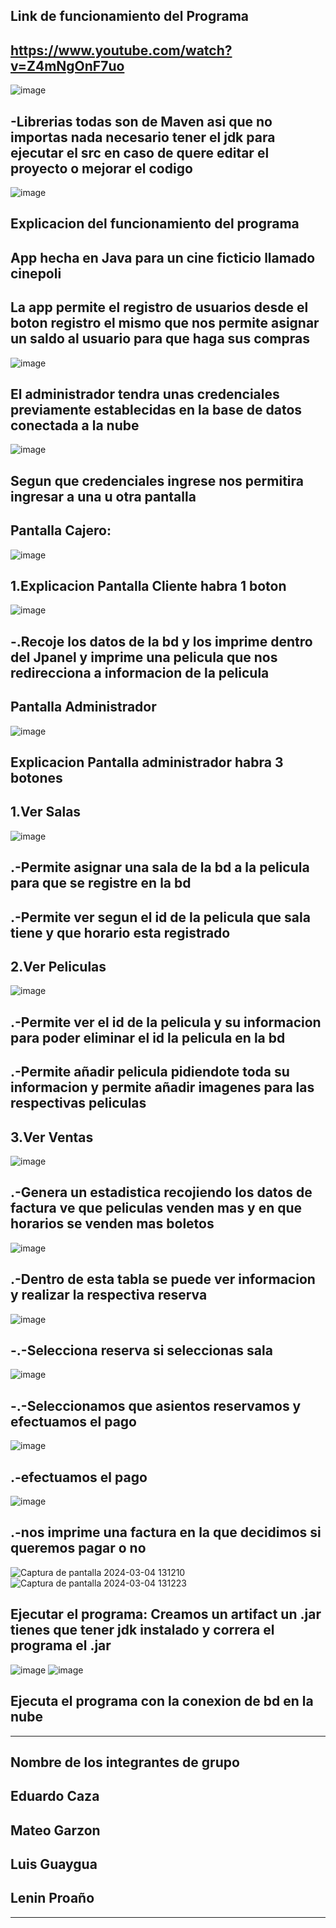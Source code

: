 Link de funcionamiento del Programa
-
https://www.youtube.com/watch?v=Z4mNgOnF7uo
-
![image](https://github.com/WesitosFsa/CinePoli/assets/137083225/b6fe5e62-2bca-4a94-a55e-dd415c638675)

-Librerias todas son de Maven asi que no importas nada necesario tener el jdk para ejecutar el src en caso de quere editar el proyecto o mejorar el codigo
-
![image](https://github.com/WesitosFsa/CinePoli/assets/137083225/5be826a2-8ae2-496d-a83a-9dadb0020428)

Explicacion del funcionamiento del programa
-
App hecha en Java para un cine ficticio llamado cinepoli
-
La app permite el registro de usuarios desde el boton registro el mismo que nos permite asignar un saldo al usuario para que haga sus compras 
-
![image](https://github.com/WesitosFsa/CinePoli/assets/137083225/f69776c6-66f7-41b1-8110-f31d71c7a50b)

El administrador tendra unas credenciales previamente establecidas en la base de datos conectada a la nube
-
![image](https://github.com/WesitosFsa/CinePoli/assets/137083225/e770631c-b401-48b7-8917-214027904753)

Segun que credenciales ingrese nos permitira ingresar a una u otra pantalla
-
Pantalla Cajero:
-
![image](https://github.com/WesitosFsa/CinePoli/assets/137083225/82f35409-ed59-486f-b1f0-194063638d81)

1.Explicacion Pantalla Cliente habra 1 boton
-
![image](https://github.com/WesitosFsa/CinePoli/assets/137083225/bb1eaed2-d11d-4aec-b444-642da8772999)

-.Recoje los datos de la bd y los imprime dentro del Jpanel y imprime una pelicula que nos redirecciona a informacion de la pelicula
-
Pantalla Administrador
-
![image](https://github.com/WesitosFsa/CinePoli/assets/137083225/5ebdb38b-5fe7-4d11-ac15-5f169bc890d7)

Explicacion Pantalla administrador habra 3 botones
-
1.Ver Salas
-
![image](https://github.com/WesitosFsa/CinePoli/assets/137083225/75a64997-39f1-48a1-a52d-5106935f240d)

.-Permite asignar una sala de la bd a la pelicula para que se registre en la bd
-
.-Permite ver segun el id de la pelicula que sala tiene y que horario esta registrado
-
2.Ver Peliculas
-
![image](https://github.com/WesitosFsa/CinePoli/assets/137083225/f3267e56-199b-429c-b416-38c033536e54)

.-Permite ver el id de la pelicula y su informacion para poder eliminar el id la pelicula en la bd
-
.-Permite añadir pelicula pidiendote toda su informacion y permite añadir imagenes para las respectivas peliculas
-
3.Ver Ventas
-
![image](https://github.com/WesitosFsa/CinePoli/assets/137083225/38d02e5e-58c9-4482-8ac3-3f085bdbc9d0)

.-Genera un estadistica recojiendo los datos de factura ve que peliculas venden mas y en que horarios se venden mas boletos
-
![image](https://github.com/WesitosFsa/CinePoli/assets/137083225/fa97cfc5-4661-49fc-9f9b-6c6f53173fe2)

.-Dentro de esta tabla se puede ver informacion y realizar la respectiva reserva
-
![image](https://github.com/WesitosFsa/CinePoli/assets/137083225/3708617f-ebe1-4a5a-bb5e-a9a796eba3ad)

-.-Selecciona reserva si seleccionas sala
-
![image](https://github.com/WesitosFsa/CinePoli/assets/137083225/6e1e4239-7fcc-4c82-9de7-0f75a61e1850)

-.-Seleccionamos que asientos reservamos y efectuamos el pago
-
![image](https://github.com/WesitosFsa/CinePoli/assets/137083225/7730d2a0-da6e-4cd4-9ce2-7c5494a78b45)

.-efectuamos el pago
-
![image](https://github.com/WesitosFsa/CinePoli/assets/137083225/c36a8102-b695-43b4-a240-c0e8607c5c64)

.-nos imprime una factura en la que decidimos si queremos pagar o no
-
![Captura de pantalla 2024-03-04 131210](https://github.com/WesitosFsa/CinePoli/assets/137083225/5ea32cd5-4350-4a84-9dde-0cce3b8acb47)
![Captura de pantalla 2024-03-04 131223](https://github.com/WesitosFsa/CinePoli/assets/137083225/8103a5de-47e2-42ad-b277-5a0755662173)

Ejecutar el programa: Creamos un artifact un .jar tienes que tener jdk instalado y correra el programa el .jar 
-
![image](https://github.com/WesitosFsa/CinePoli/assets/137083225/6c62c55e-1fe4-47cf-981a-7398363283a2)
![image](https://github.com/WesitosFsa/CinePoli/assets/137083225/9927efb5-6ea0-4bc1-92f3-be8ded495e00)

Ejecuta el programa con la conexion de bd en la nube
-

--------------------------------------
Nombre de los integrantes de grupo
-
Eduardo Caza
-
Mateo Garzon
-
Luis Guaygua
-
Lenin Proaño
-
---------------------------------------


